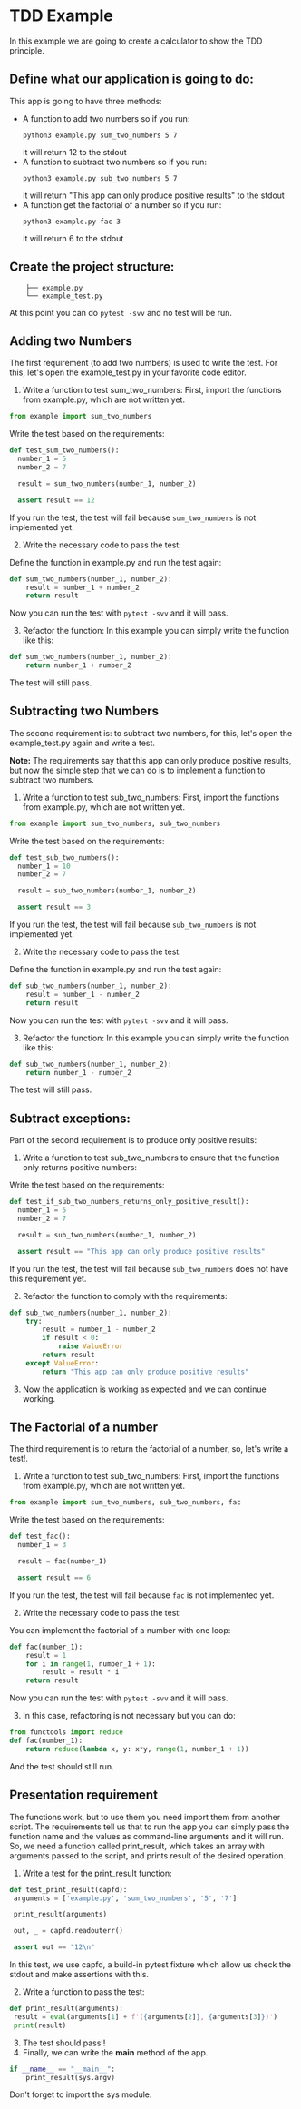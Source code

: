 # TDD Example

In this example we are going to create a calculator to show the TDD principle.

## Define what our application is going to do:

This app is going to have three methods:
- A function to add two numbers so if you run:
  ```
  python3 example.py sum_two_numbers 5 7
  ```
  it will return 12 to the stdout
- A function to subtract two numbers so if you run:
  ```
  python3 example.py sub_two_numbers 5 7
  ```
  it will return "This app can only produce positive results" to the stdout
- A function get the factorial of a number so if you run:
  ```
  python3 example.py fac 3
  ```
  it will return 6 to the stdout


## Create the project structure:
```
    ├── example.py
    └── example_test.py
```
   At this point you can do ```pytest -svv``` and no test will be run.

## Adding two Numbers

The first requirement (to add two numbers) is used to write the test. For this, let's open the example_test.py in your favorite code editor.
 1. Write a function to test sum_two_numbers:
   First, import the functions from example.py, which are not written yet.
  ```py
from example import sum_two_numbers
  ```
  Write the test based on the requirements:
  ```py
def test_sum_two_numbers():
    number_1 = 5
    number_2 = 7

    result = sum_two_numbers(number_1, number_2)

    assert result == 12
  ```
  If you run the test, the test will fail because ```sum_two_numbers``` is not implemented yet.

 2. Write the necessary code to pass the test:
   
   Define the function in example.py and run the test again:

```py
def sum_two_numbers(number_1, number_2):
    result = number_1 + number_2
    return result    
```

   Now you can run the test with ```pytest -svv``` and it will pass.

 3. Refactor the function:
   In this example you can simply write the function like this:

```py
def sum_two_numbers(number_1, number_2):
    return number_1 + number_2    
```
  The test will still pass.


## Subtracting two Numbers

The second requirement is: to subtract two numbers, for this, let's open the example_test.py again and write a test.

**Note:** The requirements say that this app can only produce positive results, but now the simple step that we can do is to implement a function to subtract two numbers.
 1. Write a function to test sub_two_numbers:
   First, import the functions from example.py, which are not written yet.
  ```py
from example import sum_two_numbers, sub_two_numbers
  ```
  Write the test based on the requirements:
  ```py
def test_sub_two_numbers():
    number_1 = 10
    number_2 = 7

    result = sub_two_numbers(number_1, number_2)

    assert result == 3
  ```
  If you run the test, the test will fail because ```sub_two_numbers``` is not implemented yet.

 2. Write the necessary code to pass the test:
   
   Define the function in example.py and run the test again:

```py
def sub_two_numbers(number_1, number_2):
    result = number_1 - number_2
    return result    
```

   Now you can run the test with ```pytest -svv``` and it will pass.

 3. Refactor the function:
   In this example you can simply write the function like this:

```py
def sub_two_numbers(number_1, number_2):
    return number_1 - number_2    
```
  The test will still pass.


## Subtract exceptions:

Part of the second requirement is to produce only positive results:
 1. Write a function to test sub_two_numbers to ensure that the function only returns positive numbers:
   
  Write the test based on the requirements:
  ```py
def test_if_sub_two_numbers_returns_only_positive_result():
    number_1 = 5
    number_2 = 7

    result = sub_two_numbers(number_1, number_2)

    assert result == "This app can only produce positive results"
  ```
  If you run the test, the test will fail because ```sub_two_numbers``` does not have this requirement yet.
  
  2. Refactor the function to comply with the requirements:
```py
def sub_two_numbers(number_1, number_2):
    try:
        result = number_1 - number_2
        if result < 0:
            raise ValueError
        return result
    except ValueError:
        return "This app can only produce positive results"   
```
  3. Now the application is working as expected and we can continue working.

## The Factorial of a number

 The third requirement is to return the factorial of a number, so, let's write a test!.
 1. Write a function to test sub_two_numbers:
   First, import the functions from example.py, which are not written yet.
  ```py
from example import sum_two_numbers, sub_two_numbers, fac
  ```
  Write the test based on the requirements:
  ```py
def test_fac():
    number_1 = 3

    result = fac(number_1)

    assert result == 6
  ```
  If you run the test, the test will fail because ```fac``` is not implemented yet.

 2. Write the necessary code to pass the test:
   
   You can implement the factorial of a number with one loop:
```py
def fac(number_1):
    result = 1
    for i in range(1, number_1 + 1):
        result = result * i
    return result
```

   Now you can run the test with ```pytest -svv``` and it will pass.

 3. In this case, refactoring is not necessary but you can do:
   
```py
from functools import reduce
def fac(number_1):
    return reduce(lambda x, y: x*y, range(1, number_1 + 1))
```
 And the test should still run.

 ## Presentation requirement

 The functions work, but to use them you need import them from another script. The requirements tell us that to run the app you can simply pass the function name and the values as command-line arguments and it will run. So, we need a function called print_result, which takes an array with arguments passed to the script, and prints result of the desired operation.
 1. Write a test for the print_result function:
   ```py
def test_print_result(capfd):
    arguments = ['example.py', 'sum_two_numbers', '5', '7']

    print_result(arguments)

    out, _ = capfd.readouterr()

    assert out == "12\n"
   ```
   In this test, we use capfd, a build-in pytest fixture which allow us check the stdout and make assertions with this.

 2. Write a function to pass the test:

   ```py
def print_result(arguments):
    result = eval(arguments[1] + f'({arguments[2]}, {arguments[3]})')
    print(result)
   ```
 3. The test should pass!!
 4. Finally, we can write the __main__ method of the app.

```py
if __name__ == "__main__":
    print_result(sys.argv)
```
  Don't forget to import the sys module.
